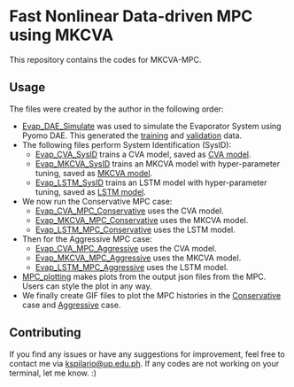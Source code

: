 # Fast Nonlinear Data-driven MPC using MKCVA

This repository contains the codes for MKCVA-MPC.

## Usage
The files were created by the author in the following order:
* [Evap_DAE_Simulate](https://github.com/kspilario/MKCVA_MPC/blob/main/Evap_DAE_Simulate.ipynb) was used to simulate the Evaporator System using Pyomo DAE. This generated the [training](https://github.com/kspilario/MKCVA_MPC/blob/main/evap_seed1.csv) and [validation](https://github.com/kspilario/MKCVA_MPC/blob/main/evap_seed3_valid.csv) data.
* The following files perform System Identification (SysID):
  * [Evap_CVA_SysID](https://github.com/kspilario/MKCVA_MPC/blob/main/Evap_CVA_SysID.ipynb) trains a CVA model, saved as [CVA model](https://github.com/kspilario/MKCVA_MPC/blob/main/evap_cva_sys.pkl).
  * [Evap_MKCVA_SysID](https://github.com/kspilario/MKCVA_MPC/blob/main/Evap_MKCVA_SysID.ipynb) trains an MKCVA model with hyper-parameter tuning, saved as [MKCVA model](https://github.com/kspilario/MKCVA_MPC/blob/main/evap_mkcva_sys3.pkl).
  * [Evap_LSTM_SysID](https://github.com/kspilario/MKCVA_MPC/blob/main/Evap_LSTM_SysID.ipynb) trains an LSTM model with hyper-parameter tuning, saved as [LSTM model](https://github.com/kspilario/MKCVA_MPC/blob/main/evap_lstm.keras).
* We now run the Conservative MPC case:
  * [Evap_CVA_MPC_Conservative](https://github.com/kspilario/MKCVA_MPC/blob/main/Evap_CVA_MPC_Conservative.ipynb) uses the CVA model.
  * [Evap_MKCVA_MPC_Conservative](https://github.com/kspilario/MKCVA_MPC/blob/main/Evap_MKCVA_MPC_Conservative.ipynb) uses the MKCVA model.
  * [Evap_LSTM_MPC_Conservative](https://github.com/kspilario/MKCVA_MPC/blob/main/Evap_LSTM_MPC_Conservative.ipynb) uses the LSTM model.
* Then for the Aggressive MPC case:
  * [Evap_CVA_MPC_Aggressive](https://github.com/kspilario/MKCVA_MPC/blob/main/Evap_CVA_MPC_Aggressive.ipynb) uses the CVA model.
  * [Evap_MKCVA_MPC_Aggressive](https://github.com/kspilario/MKCVA_MPC/blob/main/Evap_MKCVA_MPC_Aggressive.ipynb) uses the MKCVA model.
  * [Evap_LSTM_MPC_Aggressive](https://github.com/kspilario/MKCVA_MPC/blob/main/Evap_LSTM_MPC_Aggressive.ipynb) uses the LSTM model.
* [MPC_plotting](https://github.com/kspilario/MKCVA_MPC/blob/main/MPC_plotting.ipynb) makes plots from the output json files from the MPC. Users can style the plot in any way.
* We finally create GIF files to plot the MPC histories in the [Conservative](https://github.com/kspilario/MKCVA_MPC/blob/main/fig_mpc_cons_gif.gif) case and [Aggressive](https://github.com/kspilario/MKCVA_MPC/blob/main/fig_mpc_aggre_gif.gif) case.

## Contributing
If you find any issues or have any suggestions for improvement, feel free to contact me via kspilario@up.edu.ph. If any codes are not working on your terminal, let me know. :)
